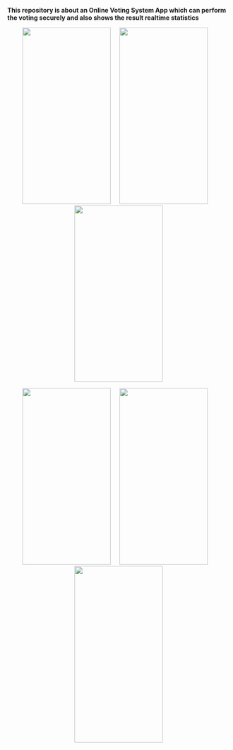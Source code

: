 **This repository is about an Online Voting System App which can perform the voting securely and also shows the result realtime statistics**

<p align="center">
  <img src="https://github.com/user-attachments/assets/4c1690d5-6d4c-4b93-9d21-198e0b656f48" width="200" height="400"/> &nbsp;&nbsp;&nbsp;
  <img src="https://github.com/user-attachments/assets/0291656a-cbab-4fbc-9609-c2a149035cfb" width="200" height="400"/> &nbsp;&nbsp;&nbsp;
  <img src="https://github.com/user-attachments/assets/7baf6fde-72fa-4b15-82cb-f5104b1d9918" width="200" height="400"/>
</p>

<p align="center">
  <img src="https://github.com/user-attachments/assets/8186e3be-4e72-4e9e-abc2-f682dcc2013c" width="200" height="400"/> &nbsp;&nbsp;&nbsp;
  <img src="https://github.com/user-attachments/assets/3209a03f-42f4-47c4-b5fc-09b7e248b81d" width="200" height="400"/> &nbsp;&nbsp;&nbsp;
  <img src="https://github.com/user-attachments/assets/ce14b2ff-72ed-4d4f-b70f-3cb2ce44142b" width="200" height="400"/>
</p>
